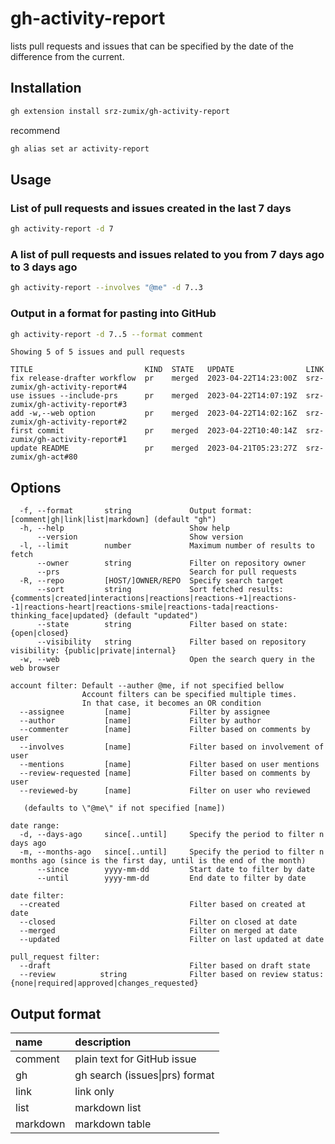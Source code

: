 # gh-activity-report

lists pull requests and issues that can be specified by the date of the difference from the current.

## Installation

```sh
gh extension install srz-zumix/gh-activity-report
```

recommend

```sh
gh alias set ar activity-report
```

## Usage

### List of pull requests and issues created in the last 7 days

```sh
gh activity-report -d 7
```

### A list of pull requests and issues related to you from 7 days ago to 3 days ago

```sh
gh activity-report --involves "@me" -d 7..3
```

### Output in a format for pasting into GitHub

```sh
gh activity-report -d 7..5 --format comment
```

```text
Showing 5 of 5 issues and pull requests

TITLE                         KIND  STATE   UPDATE                LINK
fix release-drafter workflow  pr    merged  2023-04-22T14:23:00Z  srz-zumix/gh-activity-report#4
use issues --include-prs      pr    merged  2023-04-22T14:07:19Z  srz-zumix/gh-activity-report#3
add -w,--web option           pr    merged  2023-04-22T14:02:16Z  srz-zumix/gh-activity-report#2
first commit                  pr    merged  2023-04-22T10:40:14Z  srz-zumix/gh-activity-report#1
update README                 pr    merged  2023-04-21T05:23:27Z  srz-zumix/gh-act#80
```

## Options

```text
  -f, --format       string             Output format: [comment|gh|link|list|markdown] (default "gh")
  -h, --help                            Show help
      --version                         Show version
  -l, --limit        number             Maximum number of results to fetch
      --owner        string             Filter on repository owner
      --prs                             Search for pull requests
  -R, --repo         [HOST/]OWNER/REPO  Specify search target
      --sort         string             Sort fetched results: {comments|created|interactions|reactions|reactions-+1|reactions--1|reactions-heart|reactions-smile|reactions-tada|reactions-thinking_face|updated} (default "updated")
      --state        string             Filter based on state: {open|closed}
      --visibility   string             Filter based on repository visibility: {public|private|internal}
  -w, --web                             Open the search query in the web browser

account filter: Default --auther @me, if not specified bellow
                Account filters can be specified multiple times.
                In that case, it becomes an OR condition
  --assignee         [name]             Filter by assignee
  --author           [name]             Filter by author
  --commenter        [name]             Filter based on comments by user
  --involves         [name]             Filter based on involvement of user
  --mentions         [name]             Filter based on user mentions
  --review-requested [name]             Filter based on comments by user
  --reviewed-by      [name]             Filter on user who reviewed

   (defaults to \"@me\" if not specified [name])

date range:
  -d, --days-ago     since[..until]     Specify the period to filter n days ago
  -m, --months-ago   since[..until]     Specify the period to filter n months ago (since is the first day, until is the end of the month)
      --since        yyyy-mm-dd         Start date to filter by date
      --until        yyyy-mm-dd         End date to filter by date

date filter:
  --created                             Filter based on created at date
  --closed                              Filter on closed at date
  --merged                              Filter on merged at date
  --updated                             Filter on last updated at date

pull_request filter:
  --draft                               Filter based on draft state
  --review          string              Filter based on review status: {none|required|approved|changes_requested}
```

## Output format

| name     | description |
|:---------|:------------|
| comment  | plain text for GitHub issue|pr comment |
| gh       | gh search (issues\|prs) format |
| link     | link only |
| list     | markdown list |
| markdown | markdown table |
